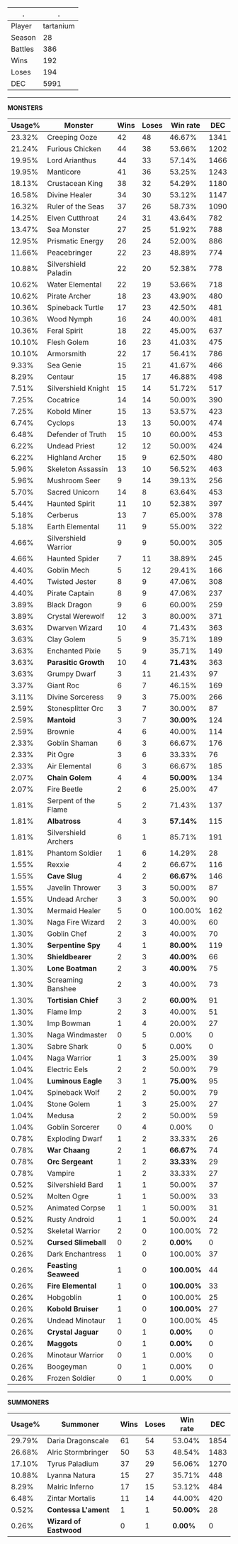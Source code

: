 .|.
|-|-
Player|tartanium
Season|28
Battles|386
Wins|192
Loses|194
DEC|5991

---
**MONSTERS**

Usage%|Monster|Wins|Loses|Win rate|DEC|
-|-|-|-|-|-|
23.32%|Creeping Ooze|42|48|46.67%|1341|
21.24%|Furious Chicken|44|38|53.66%|1202|
19.95%|Lord Arianthus|44|33|57.14%|1466|
19.95%|Manticore|41|36|53.25%|1243|
18.13%|Crustacean King|38|32|54.29%|1180|
16.58%|Divine Healer|34|30|53.12%|1147|
16.32%|Ruler of the Seas|37|26|58.73%|1090|
14.25%|Elven Cutthroat|24|31|43.64%|782|
13.47%|Sea Monster|27|25|51.92%|788|
12.95%|Prismatic Energy|26|24|52.00%|886|
11.66%|Peacebringer|22|23|48.89%|774|
10.88%|Silvershield Paladin|22|20|52.38%|778|
10.62%|Water Elemental|22|19|53.66%|718|
10.62%|Pirate Archer|18|23|43.90%|480|
10.36%|Spineback Turtle|17|23|42.50%|481|
10.36%|Wood Nymph|16|24|40.00%|481|
10.36%|Feral Spirit|18|22|45.00%|637|
10.10%|Flesh Golem|16|23|41.03%|475|
10.10%|Armorsmith|22|17|56.41%|786|
9.33%|Sea Genie|15|21|41.67%|466|
8.29%|Centaur|15|17|46.88%|498|
7.51%|Silvershield Knight|15|14|51.72%|517|
7.25%|Cocatrice|14|14|50.00%|390|
7.25%|Kobold Miner|15|13|53.57%|423|
6.74%|Cyclops|13|13|50.00%|474|
6.48%|Defender of Truth|15|10|60.00%|453|
6.22%|Undead Priest|12|12|50.00%|424|
6.22%|Highland Archer|15|9|62.50%|480|
5.96%|Skeleton Assassin|13|10|56.52%|463|
5.96%|Mushroom Seer|9|14|39.13%|256|
5.70%|Sacred Unicorn|14|8|63.64%|453|
5.44%|Haunted Spirit|11|10|52.38%|397|
5.18%|Cerberus|13|7|65.00%|378|
5.18%|Earth Elemental|11|9|55.00%|322|
4.66%|Silvershield Warrior|9|9|50.00%|305|
4.66%|Haunted Spider|7|11|38.89%|245|
4.40%|Goblin Mech|5|12|29.41%|166|
4.40%|Twisted Jester|8|9|47.06%|308|
4.40%|Pirate Captain|8|9|47.06%|237|
3.89%|Black Dragon|9|6|60.00%|259|
3.89%|Crystal Werewolf|12|3|80.00%|371|
3.63%|Dwarven Wizard|10|4|71.43%|363|
3.63%|Clay Golem|5|9|35.71%|189|
3.63%|Enchanted Pixie|5|9|35.71%|149|
3.63%|**Parasitic Growth**|10|4|**71.43%**|363|
3.63%|Grumpy Dwarf|3|11|21.43%|97|
3.37%|Giant Roc|6|7|46.15%|169|
3.11%|Divine Sorceress|9|3|75.00%|266|
2.59%|Stonesplitter Orc|3|7|30.00%|87|
2.59%|**Mantoid**|3|7|**30.00%**|124|
2.59%|Brownie|4|6|40.00%|114|
2.33%|Goblin Shaman|6|3|66.67%|176|
2.33%|Pit Ogre|3|6|33.33%|76|
2.33%|Air Elemental|6|3|66.67%|185|
2.07%|**Chain Golem**|4|4|**50.00%**|134|
2.07%|Fire Beetle|2|6|25.00%|47|
1.81%|Serpent of the Flame|5|2|71.43%|137|
1.81%|**Albatross**|4|3|**57.14%**|115|
1.81%|Silvershield Archers|6|1|85.71%|191|
1.81%|Phantom Soldier|1|6|14.29%|28|
1.55%|Rexxie|4|2|66.67%|116|
1.55%|**Cave Slug**|4|2|**66.67%**|146|
1.55%|Javelin Thrower|3|3|50.00%|87|
1.55%|Undead Archer|3|3|50.00%|90|
1.30%|Mermaid Healer|5|0|100.00%|162|
1.30%|Naga Fire Wizard|2|3|40.00%|60|
1.30%|Goblin Chef|2|3|40.00%|70|
1.30%|**Serpentine Spy**|4|1|**80.00%**|119|
1.30%|**Shieldbearer**|2|3|**40.00%**|66|
1.30%|**Lone Boatman**|2|3|**40.00%**|75|
1.30%|Screaming Banshee|2|3|40.00%|73|
1.30%|**Tortisian Chief**|3|2|**60.00%**|91|
1.30%|Flame Imp|2|3|40.00%|51|
1.30%|Imp Bowman|1|4|20.00%|27|
1.30%|Naga Windmaster|0|5|0.00%|0|
1.30%|Sabre Shark|0|5|0.00%|0|
1.04%|Naga Warrior|1|3|25.00%|39|
1.04%|Electric Eels|2|2|50.00%|79|
1.04%|**Luminous Eagle**|3|1|**75.00%**|95|
1.04%|Spineback Wolf|2|2|50.00%|79|
1.04%|Stone Golem|1|3|25.00%|27|
1.04%|Medusa|2|2|50.00%|59|
1.04%|Goblin Sorcerer|0|4|0.00%|0|
0.78%|Exploding Dwarf|1|2|33.33%|26|
0.78%|**War Chaang**|2|1|**66.67%**|74|
0.78%|**Orc Sergeant**|1|2|**33.33%**|29|
0.78%|Vampire|1|2|33.33%|27|
0.52%|Silvershield Bard|1|1|50.00%|37|
0.52%|Molten Ogre|1|1|50.00%|33|
0.52%|Animated Corpse|1|1|50.00%|31|
0.52%|Rusty Android|1|1|50.00%|24|
0.52%|Skeletal Warrior|2|0|100.00%|72|
0.52%|**Cursed Slimeball**|0|2|**0.00%**|0|
0.26%|Dark Enchantress|1|0|100.00%|37|
0.26%|**Feasting Seaweed**|1|0|**100.00%**|44|
0.26%|**Fire Elemental**|1|0|**100.00%**|33|
0.26%|Hobgoblin|1|0|100.00%|25|
0.26%|**Kobold Bruiser**|1|0|**100.00%**|27|
0.26%|Undead Minotaur|1|0|100.00%|45|
0.26%|**Crystal Jaguar**|0|1|**0.00%**|0|
0.26%|**Maggots**|0|1|**0.00%**|0|
0.26%|Minotaur Warrior|0|1|0.00%|0|
0.26%|Boogeyman|0|1|0.00%|0|
0.26%|Frozen Soldier|0|1|0.00%|0|

---
**SUMMONERS**

Usage%|Summoner|Wins|Loses|Win rate|DEC|
-|-|-|-|-|-|
29.79%|Daria Dragonscale|61|54|53.04%|1854|
26.68%|Alric Stormbringer|50|53|48.54%|1483|
17.10%|Tyrus Paladium|37|29|56.06%|1270|
10.88%|Lyanna Natura|15|27|35.71%|448|
8.29%|Malric Inferno|17|15|53.12%|484|
6.48%|Zintar Mortalis|11|14|44.00%|420|
0.52%|**Contessa L'ament**|1|1|**50.00%**|28|
0.26%|**Wizard of Eastwood**|0|1|**0.00%**|0|
